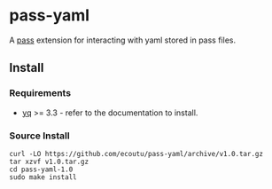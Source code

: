 # pass-yaml

A [pass] extension for interacting with yaml stored in pass files.

## Install

### Requirements

- [yq] >= 3.3 - refer to the documentation to install.

### Source Install

```shell script
curl -LO https://github.com/ecoutu/pass-yaml/archive/v1.0.tar.gz
tar xzvf v1.0.tar.gz
cd pass-yaml-1.0
sudo make install
```

[pass]: https://www.passwordstore.org/
[yq]: https://github.com/mikefarah/yq
